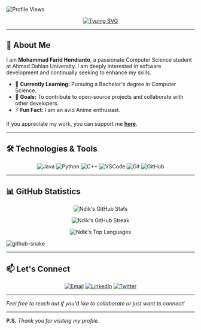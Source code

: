 <!-- Profile Views Badge -->
![Profile Views](https://komarev.com/ghpvc/?username=IRedDragonICY&color=green)

<!-- Animated Typing SVG -->
<p align="center">
  <a href="https://git.io/typing-svg">
    <img src="https://readme-typing-svg.herokuapp.com?font=Fira+Code&size=24&duration=4000&pause=1000&color=F7B25B&center=true&vCenter=true&width=500&lines=Hello%2C+I'm+Mohammad+Farid+Hendianto;Computer+Science+Student;From+Ahmad+Dahlan+University" alt="Typing SVG" />
  </a>
</p>

---

## 👋 About Me

I am **Mohammad Farid Hendianto**, a passionate Computer Science student at Ahmad Dahlan University. I am deeply interested in software development and continually seeking to enhance my skills.

- 🌱 **Currently Learning:** Pursuing a Bachelor's degree in Computer Science.
- 🎯 **Goals:** To contribute to open-source projects and collaborate with other developers.
- ⚡ **Fun Fact:** I am an avid Anime enthusiast.

If you appreciate my work, you can support me [**here**](https://saweria.co/Ndikk).

---

## 🛠️ Technologies & Tools

<p align="center">
  <!-- Programming Languages -->
  <img src="https://img.shields.io/badge/Java-ED8B00?style=for-the-badge&logo=java&logoColor=white" alt="Java" />
  <img src="https://img.shields.io/badge/Python-3776AB?style=for-the-badge&logo=python&logoColor=white" alt="Python" />
  <img src="https://img.shields.io/badge/C%2B%2B-00599C?style=for-the-badge&logo=c%2B%2B&logoColor=white" alt="C++" />
  <!-- Tools -->
  <img src="https://img.shields.io/badge/Visual%20Studio%20Code-0078D7?style=for-the-badge&logo=visual%20studio%20code&logoColor=white" alt="VSCode" />
  <img src="https://img.shields.io/badge/Git-F05032?style=for-the-badge&logo=git&logoColor=white" alt="Git" />
  <img src="https://img.shields.io/badge/GitHub-000000?style=for-the-badge&logo=github&logoColor=white" alt="GitHub" />
</p>

---

## 📊 GitHub Statistics

<p align="center">
  <img src="https://github-readme-stats.vercel.app/api?username=IRedDragonICY&show_icons=true&count_private=true&theme=react&hide_border=true&bg_color=0D1117" alt="Ndik's GitHub Stats" />
</p>

<p align="center">
  <img src="https://github-readme-streak-stats.herokuapp.com/?user=IRedDragonICY&theme=react&hide_border=true&background=0D1117" alt="Ndik's GitHub Streak" />
</p>

<p align="center">
  <img src="https://github-readme-stats.vercel.app/api/top-langs/?username=IRedDragonICY&langs_count=8&layout=compact&theme=react&hide_border=true&bg_color=0D1117" alt="Ndik's Top Languages" />
</p>

<!-- GitHub Snake Animation -->
<picture>
  <source media="(prefers-color-scheme: dark)" srcset="github-snake-dark.svg" />
  <source media="(prefers-color-scheme: light)" srcset="github-snake.svg" />
  <img alt="github-snake" src="github-snake.svg" />
</picture>

---

## 📫 Let's Connect

<p align="center">
  <a href="mailto:2200018401@webmail.uad.ac.id"><img src="https://img.shields.io/badge/Email-D14836?style=for-the-badge&logo=gmail&logoColor=white" alt="Email" /></a>
  <a href="https://www.linkedin.com/in/ireddragonicy"><img src="https://img.shields.io/badge/LinkedIn-0A66C2?style=for-the-badge&logo=linkedin&logoColor=white" alt="LinkedIn" /></a>
  <a href="https://twitter.com/ireddragonicy"><img src="https://img.shields.io/badge/Twitter-1DA1F2?style=for-the-badge&logo=twitter&logoColor=white" alt="Twitter" /></a>
</p>

---

*Feel free to reach out if you'd like to collaborate or just want to connect!*

---

**P.S.** *Thank you for visiting my profile.*
